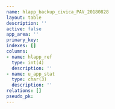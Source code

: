 ```yaml
---
name: hlapp_backup_civica_PAV_20180828
layout: table
description: ''
active: false
app_area: ''
primary_key: 
indexes: []
columns:
- name: hlapp_ref
  type: int(4)
  description: ''
- name: u_app_stat
  type: char(3)
  description: ''
relations: []
pseudo_pk: 
---
```


